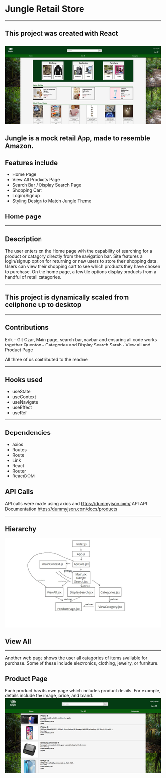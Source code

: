 # Jungle Retail Store
---
## This project was created with React
![Alt text](src/images/Screenshot2.jpg)
---
## Jungle is a mock retail App, made to resemble Amazon.
## Features include
- Home Page
- View All Products Page
- Search Bar / Display Search Page
- Shopping Cart
- Login/Signup
- Styling Design to Match Jungle Theme
## Home page
---
## Description
The user enters on the Home page with the capability of searching for a product or catagory directly from the navigation bar. Site features a login/signup option for returning or new users to store their shopping data.  Users can view their shopping cart to see which products they have chosen to purchase. On the home page, a few tile options display products from a handful of retail catagories.

<hr>

## This project is dynamically scaled from cellphone up to desktop

<hr>

## Contributions

Erik - Git Czar, Main page, search bar, navbar and ensuring all code works together
Quenton - Categories and Display Search
Sarah - View all and Product Page

All three of us contributed to the readme

<hr>

## Hooks used

 - useState
 - useContext
 - useNavigate
 - useEffect
 - useRef

 <hr>

 ## Dependencies

  - axios
  - Routes
  - Route
  - Link
  - React
  - Router
  - ReactDOM

 ## API Calls

 API calls were made using axios and https://dummyjson.com/ API
 API Documentation https://dummyjson.com/docs/products

 <hr>

 ## Hierarchy

 ![Alt text](src/images/hierarchy.jpg)

## View All
---
Another web page shows the user all catagories of items available for purchase. Some of these include electronics, clothing, jewelry, or furniture.
## Product Page
Each product has its own page which includes product details. For example, details include the image, price, and brand.
![Alt text](src/images/Screenshot1.jpg)